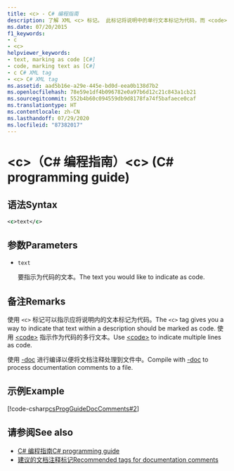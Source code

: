 ```yaml
---
title: <c> - C# 编程指南
description: 了解 XML <c> 标记。 此标记将说明中的单行文本标记为代码，而 <code> indicates multiple lines.
ms.date: 07/20/2015
f1_keywords:
- c
- <c>
helpviewer_keywords:
- text, marking as code [C#]
- code, marking text as [C#]
- c C# XML tag
- <c> C# XML tag
ms.assetid: aad5b16e-a29e-445e-bd0d-eea0b138d7b2
ms.openlocfilehash: 78e59e1df4b096782e0a97b6d12c21c843a1cb21
ms.sourcegitcommit: 552b4b60c094559db9d8178fa74f5bafaece0caf
ms.translationtype: HT
ms.contentlocale: zh-CN
ms.lasthandoff: 07/29/2020
ms.locfileid: "87382017"
---
```

# <a name="c-c-programming-guide"></a><span data-ttu-id="2086e-104">\<c>（C# 编程指南）</span><span class="sxs-lookup"><span data-stu-id="2086e-104">\<c> (C# programming guide)</span></span>

## <a name="syntax"></a><span data-ttu-id="2086e-105">语法</span><span class="sxs-lookup"><span data-stu-id="2086e-105">Syntax</span></span>

```xml
<c>text</c>
```

## <a name="parameters"></a><span data-ttu-id="2086e-106">参数</span><span class="sxs-lookup"><span data-stu-id="2086e-106">Parameters</span></span>

- `text`

  <span data-ttu-id="2086e-107">要指示为代码的文本。</span><span class="sxs-lookup"><span data-stu-id="2086e-107">The text you would like to indicate as code.</span></span>

## <a name="remarks"></a><span data-ttu-id="2086e-108">备注</span><span class="sxs-lookup"><span data-stu-id="2086e-108">Remarks</span></span>

<span data-ttu-id="2086e-109">使用 `<c>` 标记可以指示应将说明内的文本标记为代码。</span><span class="sxs-lookup"><span data-stu-id="2086e-109">The `<c>` tag gives you a way to indicate that text within a description should be marked as code.</span></span> <span data-ttu-id="2086e-110">使用 [\<code>](./code.md) 指示作为代码的多行文本。</span><span class="sxs-lookup"><span data-stu-id="2086e-110">Use [\<code>](./code.md) to indicate multiple lines as code.</span></span>

<span data-ttu-id="2086e-111">使用 [-doc](../../language-reference/compiler-options/doc-compiler-option.md) 进行编译以便将文档注释处理到文件中。</span><span class="sxs-lookup"><span data-stu-id="2086e-111">Compile with [-doc](../../language-reference/compiler-options/doc-compiler-option.md) to process documentation comments to a file.</span></span>

## <a name="example"></a><span data-ttu-id="2086e-112">示例</span><span class="sxs-lookup"><span data-stu-id="2086e-112">Example</span></span>

[!code-csharp[csProgGuideDocComments#2](~/samples/snippets/csharp/VS_Snippets_VBCSharp/csProgGuideDocComments/CS/DocComments.cs#2)]
  
## <a name="see-also"></a><span data-ttu-id="2086e-113">请参阅</span><span class="sxs-lookup"><span data-stu-id="2086e-113">See also</span></span>

- [<span data-ttu-id="2086e-114">C# 编程指南</span><span class="sxs-lookup"><span data-stu-id="2086e-114">C# programming guide</span></span>](../index.md)
- [<span data-ttu-id="2086e-115">建议的文档注释标记</span><span class="sxs-lookup"><span data-stu-id="2086e-115">Recommended tags for documentation comments</span></span>](./recommended-tags-for-documentation-comments.md)
